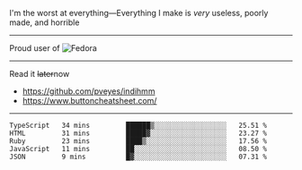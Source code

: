 I'm the worst at everything—Everything I make is *very* useless, poorly made, and horrible

___
Proud user of ![Fedora](https://img.shields.io/badge/-Fedora-blue?style=flat-square&logo=fedora)

___
Read it <s>later</s>now
- https://github.com/pveyes/indihmm
- https://www.buttoncheatsheet.com/

___
<!--START_SECTION:waka-->
```text
TypeScript   34 mins         ██████▒░░░░░░░░░░░░░░░░░░   25.51 % 
HTML         31 mins         █████▓░░░░░░░░░░░░░░░░░░░   23.27 % 
Ruby         23 mins         ████▒░░░░░░░░░░░░░░░░░░░░   17.56 % 
JavaScript   11 mins         ██░░░░░░░░░░░░░░░░░░░░░░░   08.50 % 
JSON         9 mins          █▓░░░░░░░░░░░░░░░░░░░░░░░   07.31 % 
```
<!--END_SECTION:waka-->
